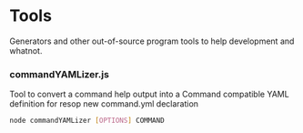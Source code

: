 # Tools
Generators and other out-of-source program tools to help development and whatnot. 

### commandYAMLizer.js
Tool to convert a command help output into a Command compatible YAML definition for resop new command.yml declaration

```bash
node commandYAMLizer [OPTIONS] COMMAND
```